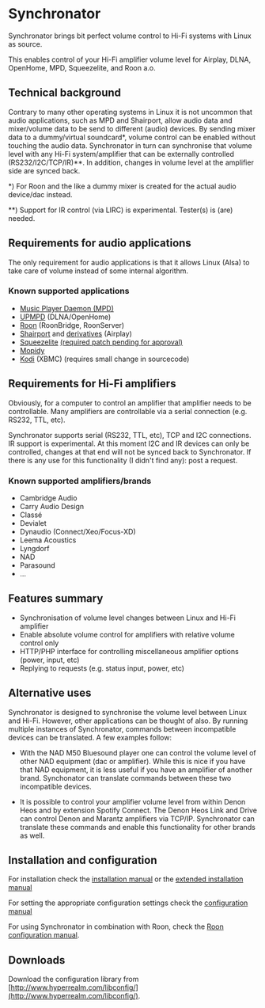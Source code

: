 # Synchronator

Synchronator brings bit perfect volume control to Hi-Fi systems with Linux as source. 

This enables control of your Hi-Fi amplifier volume level for Airplay, DLNA, OpenHome, MPD, Squeezelite, and Roon a.o.


## Technical background

Contrary to many other operating systems in Linux it is not uncommon that audio applications, such as MPD and Shairport, allow audio data and mixer/volume data to be send to different (audio) devices. By sending mixer data to a dummy/virtual soundcard\*, volume control can be enabled without touching the audio data. Synchronator in turn can synchronise that volume level with any Hi-Fi system/amplifier that can be externally controlled (RS232/I2C/TCP/IR)\*\*. In addition, changes in volume level at the amplifier side are synced back.

\*) For Roon and the like a dummy mixer is created for the actual audio device/dac instead.

\*\*) Support for IR control (via LIRC) is experimental. Tester(s) is (are) needed.

## Requirements for audio applications

The only requirement for audio applications is that it allows Linux (Alsa) to take care of volume instead of some internal algorithm.

### Known supported applications
- [Music Player Daemon (MPD)](https://www.musicpd.org/)
- [UPMPD](http://www.lesbonscomptes.com/upmpdcli/) (DLNA/OpenHome)
- [Roon](https://roonlabs.com/) (RoonBridge, RoonServer)
- [Shairport](https://github.com/abrasive/shairport) and [derivatives](https://github.com/mikebrady/shairport-sync/) (Airplay)
- [Squeezelite](https://github.com/ralph-irving/squeezelite) [(required patch pending for approval)](https://github.com/therealmuffin/squeezelite)
- [Mopidy](https://www.mopidy.com/)
- [Kodi](https://kodi.tv/) (XBMC) (requires small change in sourcecode)


## Requirements for Hi-Fi amplifiers

Obviously, for a computer to control an amplifier that amplifier needs to be controllable. Many amplifiers are controllable via a serial connection (e.g. RS232, TTL, etc). 

Synchronator supports serial (RS232, TTL, etc), TCP and I2C connections. IR support is experimental. At this moment I2C and IR devices can only be controlled, changes at that end will not be synced back to Synchronator. If there is any use for this functionality (I didn't find any): post a request.

### Known supported amplifiers/brands
- Cambridge Audio
- Carry Audio Design
- Classé
- Devialet
- Dynaudio (Connect/Xeo/Focus-XD)
- Leema Acoustics
- Lyngdorf
- NAD
- Parasound
- ...


## Features summary

- Synchronisation of volume level changes between Linux and Hi-Fi amplifier
- Enable absolute volume control for amplifiers with relative volume control only
- HTTP/PHP interface for controlling miscellaneous amplifier options (power, input, etc)
- Replying to requests (e.g. status input, power, etc)

## Alternative uses

Synchronator is designed to synchronise the volume level between Linux and Hi-Fi. However, other applications can be thought of also. By running multiple instances of Synchronator, commands between incompatible devices can be translated. A few examples follow:

- With the NAD M50 Bluesound player one can control the volume level of other NAD equipment (dac or amplifier). While this is nice if you have that NAD equipment, it is less useful if you have an amplifier of another brand. Synchonator can translate commands between these two incompatible devices.

- It is possible to control your amplifier volume level from within Denon Heos and by extension Spotify Connect. The Denon Heos Link and Drive can control Denon and Marantz amplifiers via TCP/IP. Synchronator can translate these commands and enable this functionality for other brands as well.

## Installation and configuration

For installation check the [installation manual](INSTALL_MANUAL.md) or the [extended installation manual](INSTALL_MANUAL_EXT.md)

For setting the appropriate configuration settings check the [configuration manual](CONFIG_MANUAL.md)

For using Synchronator in combination with Roon, check the [Roon configuration manual](INSTALL_ROON.md).

## Downloads

Download the configuration library from [http://www.hyperrealm.com/libconfig/](http://www.hyperrealm.com/libconfig/).
